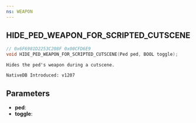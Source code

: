 ```yaml
---
ns: WEAPON
---
```

## HIDE_PED_WEAPON_FOR_SCRIPTED_CUTSCENE

```c
// 0x6F6981D2253C208F 0x00CFD6E9
void HIDE_PED_WEAPON_FOR_SCRIPTED_CUTSCENE(Ped ped, BOOL toggle);
```

```
Hides the ped's weapon during a cutscene.

NativeDB Introduced: v1207
```

## Parameters
* **ped**:
* **toggle**:
